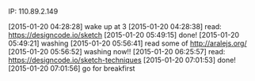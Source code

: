 IP: 110.89.2.149

[2015-01-20 04:28:28] wake up at 3
[2015-01-20 04:28:38] read: https://designcode.io/sketch
[2015-01-20 05:49:15] done!
[2015-01-20 05:49:21] washing
[2015-01-20 05:56:41] read some of http://aralejs.org/
[2015-01-20 05:56:52] washing now!!
[2015-01-20 06:25:57] read: https://designcode.io/sketch-techniques
[2015-01-20 07:01:53] done!
[2015-01-20 07:01:56] go for breakfirst